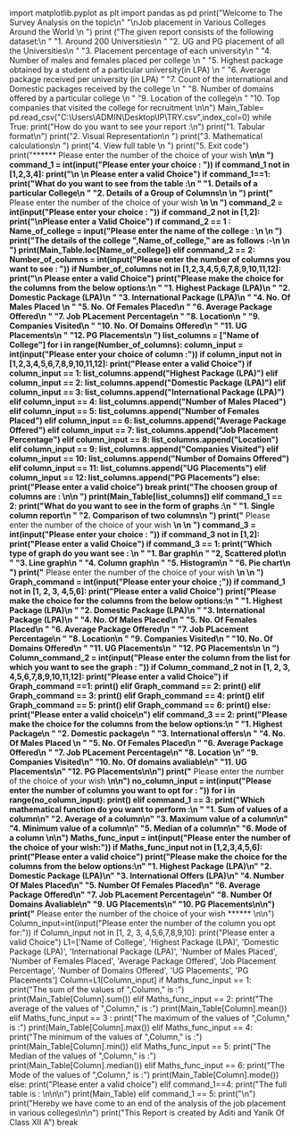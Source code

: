 import matplotlib.pyplot as plt
import pandas as pd
print("Welcome to The Survey Analysis on the topic\n"
      "\nJob placement in Various Colleges Around the World \n ")
print ("The given report consists of the following dataset:\n "
       "1.  Around 200 Universities\n "
       "2.  UG and PG placement of all the Universities\n "
       "3.  Placement percentage of each university\n "
       "4.  Number of males and females placed per college \n "
       "5.  Highest package obtained by a student of a particular university(in LPA) \n "
       "6.  Average package received per university (in LPA) "
       "7.  Count of the international and Domestic packages received by the college \n "
       "8.  Number of domains offered by a particular college \n "
       "9.  Location of the college\n "
       "10. Top companies that visited the college for recruitment \n\n")
Main_Table= pd.read_csv("C:\\Users\ADMIN\Desktop\IP\TRY.csv",index_col=0)
while True:
    print("How do you want to see your report :\n")
    print("1. Tabular format\n")
    print("2. Visual Representation\n ")
    print("3. Mathematical calculations\n ")
    print("4. View full table \n ")
    print("5. Exit code")
    print("****** Please enter the number of the choice of your wish ******\n\n ")
    command_1 = int(input("Please enter your choice : "))
    if command_1 not in [1,2,3,4]:
        print("\n \n Please enter a valid Choice")
    if command_1==1:
        print("What do you want to see from the table :\n "
              "1. Details of a particular College\n "
              "2. Details of a Group of Columns\n \n ")
        print("****** Please enter the number of the choice of your wish ******\n \n ")
        command_2 = int(input("Please enter your choice : "))
        if command_2 not in [1,2]:
            print("\nPlease enter a Valid Choice")
        if command_2 == 1 :
            Name_of_college = input("Please enter the name of the college : \n \n ")
            print("The details of the college ",Name_of_college," are as follows :-\n \n ")
            print(Main_Table.loc[Name_of_college])
        elif command_2 == 2:
            Number_of_columns = int(input("Please enter the number of columns you want to see : "))
            if Number_of_columns not in [1,2,3,4,5,6,7,8,9,10,11,12]:
                print("\n Please enter a valid Choice")
            print("Please make the choice for the columns from the below options:\n "
                  "1.  Highest Package (LPA)\n "
                  "2.  Domestic Package (LPA)\n "
                  "3.  International Package (LPA)\n "
                  "4.  No. Of Males Placed \n "
                  "5.  No. Of Females Placed\n "
                  "6.  Average Package Offered\n "
                  "7.  Job PLacement Percentage\n "
                  "8.  Location\n "
                  "9.  Companies Visited\n "
                  "10. No. Of Domains Offered\n "
                  "11. UG Placements\n "
                  "12. PG Placements\n ")
            list_columns = ["Name of College"]
            for i in range(Number_of_columns):
                column_input = int(input("Please enter your choice of column :"))
                if column_input not in [1,2,3,4,5,6,7,8,9,10,11,12]:
                    print("Please enter a valid Choice")
                if column_input == 1:
                     list_columns.append("Highest Package (LPA)")
                elif column_input == 2:
                    list_columns.append("Domestic Package (LPA)")
                elif column_input == 3:
                    list_columns.append("International Package (LPA)")
                elif column_input == 4:
                    list_columns.append("Number of Males Placed")
                elif column_input == 5:
                    list_columns.append("Number of Females Placed")
                elif column_input == 6:
                    list_columns.append("Average Package Offered")
                elif column_input == 7:
                    list_columns.append("Job Placement Percentage")
                elif column_input == 8:
                    list_columns.append("Location")
                elif column_input == 9:
                    list_columns.append("Companies Visited")
                elif column_input == 10:
                    list_columns.append("Number of Domains Offered")
                elif column_input == 11:
                    list_columns.append("UG Placements")
                elif column_input == 12:
                    list_columns.append("PG Placements")
                else:
                    print("Please enter a valid choice")
                    break
            print("The choosen group of columns are : \n\n ")
            print(Main_Table[list_columns])
    elif command_1 == 2:
        print("What do you want to see in the form of graphs :\n "
              "1. Single column report\n "
              "2. Comparison of two columns\n ")
        print("****** Please enter the number of the choice of your wish ******\n \n ")
        command_3 = int(input("Please enter your choice : "))
        if command_3 not in [1,2]:
            print("Please enter a valid Choice")
        if command_3 == 1:
            print("Which type of graph do you want see : \n "
                  "1. Bar graph\n "
                  "2, Scattered plot\n "
                  "3. Line graph\n "
                  "4. Column graph\n "
                  "5. Histogram\n "
                  "6. Pie chart\n  ")
            print("****** Please enter the number of the choice of your wish ******\n \n ")
            Graph_command = int(input("Please enter your choice ;"))
            if command_1 not in [1, 2, 3, 4,5,6]:
                print("Please enter a valid Choice")
            print("Please make the choice for the columns from the below options:\n "
                  "1.  Highest Package (LPA)\n "
                  "2.  Domestic Package (LPA)\n "
                  "3.  International Package (LPA)\n "
                  "4.  No. Of Males Placed\n  "
                  "5.  No. Of Females Placed\n "
                  "6.  Average Package Offered\n "
                  "7.  Job PLacement Percentage\n "
                  "8.  Location\n "
                  "9.  Companies Visited\n "
                  "10. No. Of Domains Offered\n "
                  "11. UG Placements\n "
                  "12. PG Placements\n \n ")
            Column_command_2 = int(input("Please enter the column from the list for which you want to see the graph : "))
            if Column_command_2 not in [1, 2, 3, 4,5,6,7,8,9,10,11,12]:
                print("Please enter a valid Choice")
            if Graph_command ==1:
                print()
            elif Graph_command == 2:
                print()
            elif Graph_command == 3:
                print()
            elif Graph_command == 4:
                print()
            elif Graph_command == 5:
                print()
            elif Graph_command == 6:
                print()
            else:
                print("Please enter a valid choice\n")
        elif command_3 == 2:
            print("Please make the choice for the columns from the below options:\n "
                  "1.  Highest Package\n "
                  "2.  Domestic package\n "
                  "3.  International offers\n "
                  "4.  No. Of Males Placed \n "
                  "5.  No. Of Females Placed\n "
                  "6.  Average Package Offered\n "
                  "7.  Job PLacement Percentage\n"
                  "8.  Location \n"
                  "9.  Companies Visited\n"
                  "10. No. Of domains avaliable\n"
                  "11. UG Placements\n"
                  "12. PG Placements\n\n")
            print("****** Please enter the number of the choice of your wish ******\n\n")
            no_column_input = int(input("Please enter the number of columns you want to opt for : "))
            for i in range(no_column_input):
                print()
    elif command_1 == 3:
        print("Which mathematical function do you want to perform :\n "
              "1. Sum of values of a column\n"
              "2. Average of a column\n"
              "3. Maximum value of a column\n"
              "4. Minimum value of a column\n"
              "5. Median of a column\n"
              "6. Mode of a column \n\n")
        Maths_func_input = int(input("Please enter the number of the choice of your wish:"))
        if Maths_func_input not in [1,2,3,4,5,6]:
            print("Please enter a valid choice")
        print("Please make the choice for the columns from the below options:\n"
                  "1.  Highest Package (LPA)\n"
                  "2.  Domestic Package (LPA)\n"
                  "3.  International Offers (LPA)\n"
                  "4.  Number Of Males Placed\n"
                  "5.  Number Of Females Placed\n"
                  "6.  Average Package Offered\n"
                  "7. Job PLacement Percentage\n"
                  "8. Number Of Domains Avaliable\n"
                  "9. UG Placements\n"
                  "10. PG Placements\n\n")
        print("****** Please enter the number of the choice of your wish ****** \n\n")
        Column_input=int(input("Please enter the number of the column you opt for:"))
        if Column_input not in [1, 2, 3, 4,5,6,7,8,9,10]:
            print("Please enter a valid Choice")
        L1=['Name of College',
            'Highest Package (LPA)',
            'Domestic Package (LPA)',
            'International Package (LPA)',
            'Number of Males Placed',
            'Number of Females Placed',
            'Average Package Offered',
            'Job Placement Percentage',
            'Number of Domains Offered',
            'UG Placements',
            'PG Placements']
        Column=L1[Column_input]
        if Maths_func_input == 1:
            print("The sum of the values of ",Column," is :")
            print(Main_Table[Column].sum())
        elif Maths_func_input == 2:
            print("The average of the values of ",Column," is :")
            print(Main_Table[Column].mean())
        elif Maths_func_input == 3 :
            print("The maximum of the values of ",Column," is :")
            print(Main_Table[Column].max())
        elif Maths_func_input == 4:
            print("The minimum of the values of ",Column," is :")
            print(Main_Table[Column].min())
        elif Maths_func_input == 5:
            print("The Median of the values of ",Column," is :")
            print(Main_Table[Column].median())
        elif Maths_func_input == 6:
            print("The Mode of the values of ",Column," is :")
            print(Main_Table[Column].mode())
        else:
            print("Please enter a valid choice")
    elif command_1==4:
        print("The full table is : \n\n\n")
        print(Main_Table)
    elif command_1 == 5:
        print("\n")
        print("Hereby we have come to an end of the analysis of the job placement in various colleges\n\n")
        print("This Report is created by Aditi and Yanik Of Class XII A")
        break
